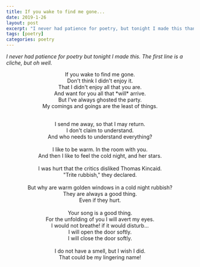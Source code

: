 ```yaml
---
title: If you wake to find me gone...
date: 2019-1-26
layout: post
excerpt: "I never had patience for poetry, but tonight I made this thang..."
tags: [poetry]
categories: poetry
---
```


*I never had patience for poetry but tonight I made this. The first line is a
cliche, but oh well.*

<center>
If you wake to find me gone.<br/>
Don't think I didn't enjoy it.<br>
That I didn't enjoy all that you are.<br>
And want for you all that *will* arrive.<br>
But I've always ghosted the party.<br/>
My comings and goings are the least of things.<br>

<br/>

I send me away, so that I may return.<br/>
I don't claim to understand.<br/>
And who needs to understand everything?<br/>
<br/>
I like to be warm. In the room with you.<br/>
And then I like to feel the cold night, and her stars.<br/>
<br/>
I was hurt that the critics disliked Thomas Kincaid.<br/>
"Trite rubbish," they declared.<br/>
<br/>
But why are warm golden windows in a cold night rubbish?<br/>
They are always a good thing.<br/>
Even if they hurt.<br/>
<br/>
Your song is a good thing.<br/>
For the unfolding of you I will avert my eyes.<br/>
I would not breathe! if it would disturb...<br/>
I will open the door softly.<br/>
I will close the door softly.<br/>
<br/>
I do not have a smell, but I wish I did.<br/>
That could be my lingering name!<br/>
</center>
